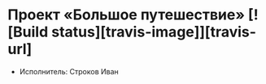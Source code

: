 # Проект «Большое путешествие» [![Build status][travis-image]][travis-url]

* Исполнитель: Строков Иван
